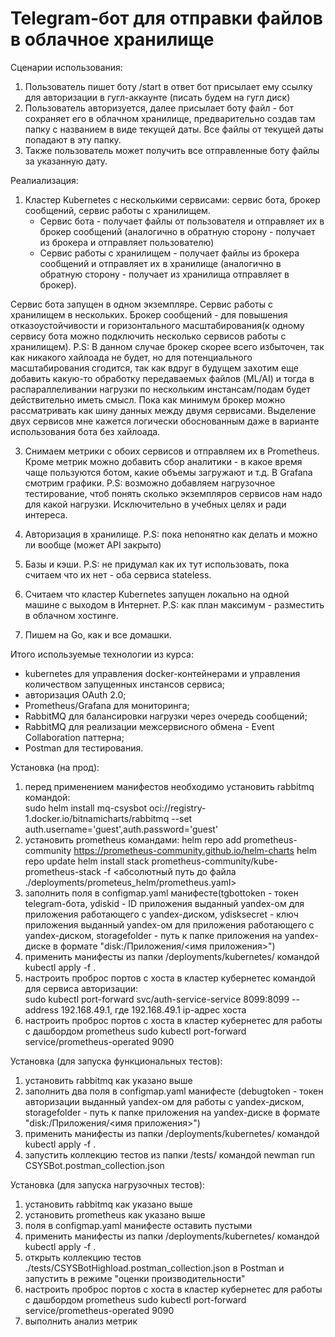 # Telegram-бот для отправки файлов в облачное хранилище

Сценарии использования:
1. Пользователь пишет боту /start в ответ бот присылает ему ссылку для авторизации в гугл-аккаунте (писать будем на гугл диск)
2. Пользователь авторизуется, далее присылает боту файл - бот сохраняет его в облачном хранилище, предварительно создав там папку с названием в виде текущей даты. Все файлы от текущей даты попадают в эту папку.
3. Также пользователь может получить все отправленные боту файлы за указанную дату.

Реалиализация:
1. Кластер Kubernetes с несколькими сервисами: сервис бота, брокер сообщений, сервис работы с хранилищем.   
    - Сервис бота - получает файлы от пользователя и отправляет их в брокер сообщений (аналогично в обратную сторону - получает из брокера и отправляет пользователю)
    - Сервис работы с хранилищем - получает файлы из брокера сообщений и отправляет их в хранилище (аналогично в обратную сторону - получает из хранилища отправляет в брокер).

Сервис бота запущен в одном экземпляре. Сервис работы с хранилищем в нескольких. Брокер сообщений - для повышения отказоустойчивости и горизонтального масштабирования(к одному сервису бота можно подключить несколько сервисов работы с хранилищем). 
P.S: В данном случае брокер скорее всего избыточен, так как никакого хайлоада не будет, но для потенциального масштабирования сгодится, так как вдруг в будущем захотим еще добавить какую-то обработку передаваемых файлов (ML/AI) и тогда в распараллеливании нагрузки по нескольким инстансам/подам будет действительно иметь смысл. Пока как минимум брокер можно рассматривать как шину данных между двумя сервисами. Выделение двух сервисов мне кажется логически обоснованным даже в варианте использования бота без хайлоада.

3. Снимаем метрики с обоих сервисов и отправляем их в Prometheus. Кроме метрик можно добавить сбор аналитики - в какое время чаще пользуются ботом, какие объемы загружают и т.д. В Grafana смотрим графики. 
P.S: возможно добавляем нагрузочное тестирование, чтоб понять сколько экземпляров сервисов нам надо для какой нагрузки. Исключительно в учебных целях и ради интереса.

4. Авторизация в хранилище. 
P.S: пока непонятно как делать и можно ли вообще (может API закрыто)

5. Базы и кэши. 
P.S: не придумал как их тут использовать, пока считаем что их нет - оба сервиса stateless.

6. Считаем что кластер Kubernetes запущен локально на одной машине с выходом в Интернет. 
P.S: как план максимум - разместить в облачном хостинге. 

7. Пишем на Go, как и все домашки.

Итого используемые технологии из курса: 
- kubernetes для управления docker-контейнерами и управления количеством запущенных инстансов сервиса; 
- авторизация OAuth 2.0; 
- Prometheus/Grafana для мониторинга; 
- RabbitMQ для балансировки нагрузки через очередь сообщений; 
- RabbitMQ для реализации межсервисного обмена - Event Collaboration паттерна;
- Postman для тестирования.

Установка (на прод):
1. перед применением манифестов необходимо установить rabbitmq командой:    
sudo helm install mq-csysbot oci://registry-1.docker.io/bitnamicharts/rabbitmq --set auth.username='guest',auth.password='guest'
2. установить prometheus командами:
helm repo add prometheus-community https://prometheus-community.github.io/helm-charts
helm repo update
helm install stack prometheus-community/kube-prometheus-stack -f <абсолютный путь до файла ./deployments/prometeus_helm/prometheus.yaml>
3. заполнить поля в configmap.yaml манифесте(tgbottoken - токен telegram-бота, ydiskid - ID приложения выданный yandex-ом для приложения работающего с yandex-диском, ydisksecret - ключ приложения выданный yandex-ом для приложения работающего с yandex-диском, storagefolder - путь к папке приложения на yandex-диске в формате "disk:/Приложения/<имя приложения>")
4. применить манифесты из папки /deployments/kubernetes/ командой kubectl apply -f .
5. настроить проброс портов с хоста в кластер кубернетес командой для сервиса авторизации:    
sudo kubectl port-forward svc/auth-service-service 8099:8099 --address 192.168.49.1, где 192.168.49.1 ip-адрес хоста 
6. настроить проброс портов с хоста в кластер кубернетес для работы с дашбордом prometheus
sudo kubectl port-forward service/prometheus-operated  9090

Установка (для запуска функциональных тестов):
1. установить rabbitmq как указано выше
2. заполнить два поля в configmap.yaml манифесте (debugtoken - токен авторизации выданный yandex-ом для работы с yandex-диском, storagefolder - путь к папке приложения на yandex-диске в формате "disk:/Приложения/<имя приложения>")
3. применить манифесты из папки /deployments/kubernetes/ командой kubectl apply -f .
4. запустить коллекцию тестов из папки /tests/ командой newman run CSYSBot.postman_collection.json 

Установка (для запуска нагрузочных тестов):
1. установить rabbitmq как указано выше
2. установить prometheus как указано выше
3. поля в configmap.yaml манифесте оставить пустыми
4. применить манифесты из папки /deployments/kubernetes/ командой kubectl apply -f .
5. открыть коллекцию тестов ./tests/CSYSBotHighload.postman_collection.json в Postman и запустить в режиме "оценки производительности"
6. настроить проброс портов с хоста в кластер кубернетес для работы с дашбордом prometheus
sudo kubectl port-forward service/prometheus-operated  9090
7. выполнить анализ метрик

